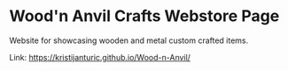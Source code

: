 # Wood'n Anvil Crafts Webstore Page

Website for showcasing wooden and metal custom crafted items.

Link: https://kristijanturic.github.io/Wood-n-Anvil/